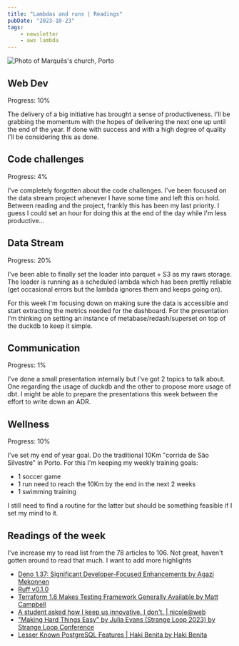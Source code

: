 ```yaml
---
title: "Lambdas and runs | Readings"
pubDate: "2023-10-23"
tags: 
    - newsletter
    - aws lambda
---
```


![Photo of Marquês's church, Porto](./marques.avif)

## Web Dev

Progress: 10%

The delivery of a big initiative has brought a sense of productiveness. I'll be grabbing the momentum with the hopes of delivering the next one up until the end of the year. If done with success and with a high degree of quality I'll be considering this as done.

## Code challenges

Progress: 4%

I've completely forgotten about the code challenges. I've been focused on the data stream project whenever I have some time and left this on hold. Between reading and the project, frankly this has been my last priority. I guess I could set an hour for doing this at the end of the day while I'm less productive...

## Data Stream

Progress: 20%

I've been able to finally set the loader into parquet + S3 as my raws storage. The loader is running as a scheduled lambda which has been prettly reliable (get occasional errors but the lambda ignores them and keeps going on).

For this week I'm focusing down on making sure the data is accessible and start extracting the metrics needed for the dashboard. For the presentation I'm thinking on setting an instance of metabase/redash/superset on top of the duckdb to keep it simple.

## Communication

Progress: 1%

I've done a small presentation internally but I've got 2 topics to talk about. One regarding the usage of duckdb and the other to propose more usage of dbt. I might be able to prepare the presentations this week between the effort to write down an ADR.

## Wellness

Progress: 10%

I've set my end of year goal. Do the traditional  10Km "corrida de São Silvestre" in Porto. For this I'm keeping my weekly training goals:

- 1 soccer game
- 1 run need to reach the 10Km by the end in the next 2 weeks
- 1 swimming training

I still need to find a routine for the latter but should be something feasible if I set my mind to it.

## Readings of the week

I've increase my to read list from the 78 articles to 106. Not great, haven't gotten around to read that much. I want to add more highlights

- [Deno 1.37: Significant Developer-Focused Enhancements by Agazi Mekonnen](https://www.infoq.com/news/2023/10/deno-jupyter-integration)
- [Ruff v0.1.0](https://astral.sh/blog/ruff-v0.1.0)
- [Terraform 1.6 Makes Testing Framework Generally Available by Matt Campbell](https://www.infoq.com/news/2023/10/terraform-test-framework)
- [A student asked how I keep us innovative. I don't. | nicole@web](https://ntietz.com/blog/forefront-of-innovation)
- ["Making Hard Things Easy" by Julia Evans (Strange Loop 2023) by Strange Loop Conference](https://www.youtube.com/watch?v=30YWsGDr8mA)
- [Lesser Known PostgreSQL Features | Haki Benita by Haki Benita](https://hakibenita.com/postgresql-unknown-features)

